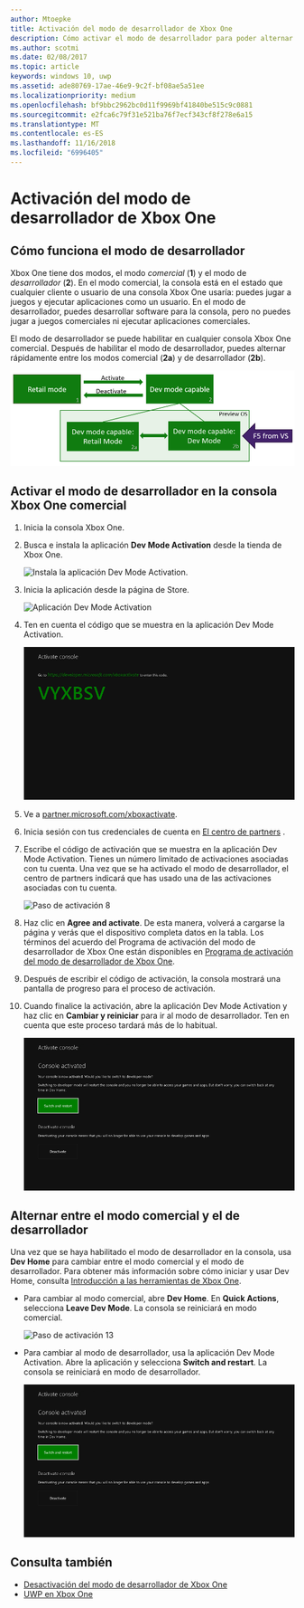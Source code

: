 ```yaml
---
author: Mtoepke
title: Activación del modo de desarrollador de Xbox One
description: Cómo activar el modo de desarrollador para poder alternar entre el modo comercial y el modo de desarrollador.
ms.author: scotmi
ms.date: 02/08/2017
ms.topic: article
keywords: windows 10, uwp
ms.assetid: ade80769-17ae-46e9-9c2f-bf08ae5a51ee
ms.localizationpriority: medium
ms.openlocfilehash: bf9bbc2962bc0d11f9969bf41840be515c9c0881
ms.sourcegitcommit: e2fca6c79f31e521ba76f7ecf343cf8f278e6a15
ms.translationtype: MT
ms.contentlocale: es-ES
ms.lasthandoff: 11/16/2018
ms.locfileid: "6996405"
---
```

# <a name="xbox-one-developer-mode-activation"></a>Activación del modo de desarrollador de Xbox One

## <a name="how-developer-mode-works"></a>Cómo funciona el modo de desarrollador
Xbox One tiene dos modos, el modo *comercial* (**1**) y el modo de *desarrollador* (**2**). En el modo comercial, la consola está en el estado que cualquier cliente o usuario de una consola Xbox One usaría: puedes jugar a juegos y ejecutar aplicaciones como un usuario. En el modo de desarrollador, puedes desarrollar software para la consola, pero no puedes jugar a juegos comerciales ni ejecutar aplicaciones comerciales.

El modo de desarrollador se puede habilitar en cualquier consola Xbox One comercial. Después de habilitar el modo de desarrollador, puedes alternar rápidamente entre los modos comercial (**2a**) y de desarrollador (**2b**).

![Modos de Xbox One](images/dev-mode-flow.png)

## <a name="activate-developer-mode-on-your-retail-xbox-one-console"></a>Activar el modo de desarrollador en la consola Xbox One comercial

1.  Inicia la consola Xbox One.

2.  Busca e instala la aplicación **Dev Mode Activation** desde la tienda de Xbox One.

    ![Instala la aplicación Dev Mode Activation.](images/devkit-activation-1.png)

3.  Inicia la aplicación desde la página de Store.

    ![Aplicación Dev Mode Activation](images/devkit-activation-2.png)

4.  Ten en cuenta el código que se muestra en la aplicación Dev Mode Activation.

    ![Paso de activación 5](images/activation-step-5.png)  
    
5.  Ve a [partner.microsoft.com/xboxactivate](https://partner.microsoft.com/xboxactivate).

6.  Inicia sesión con tus credenciales de cuenta en [El centro de partners](https://partner.microsoft.com/dashboard) .

7.  Escribe el código de activación que se muestra en la aplicación Dev Mode Activation. Tienes un número limitado de activaciones asociadas con tu cuenta. Una vez que se ha activado el modo de desarrollador, el centro de partners indicará que has usado una de las activaciones asociadas con tu cuenta.

    ![Paso de activación 8](images/activation-step-8-rs2.png)    
    
8.  Haz clic en **Agree and activate**. De esta manera, volverá a cargarse la página y verás que el dispositivo completa datos en la tabla. Los términos del acuerdo del Programa de activación del modo de desarrollador de Xbox One están disponibles en [Programa de activación del modo de desarrollador de Xbox One](http://go.microsoft.com/fwlink/p/?LinkId=760399).

9.  Después de escribir el código de activación, la consola mostrará una pantalla de progreso para el proceso de activación.  
    
10. Cuando finalice la activación, abre la aplicación Dev Mode Activation y haz clic en **Cambiar y reiniciar** para ir al modo de desarrollador. Ten en cuenta que este proceso tardará más de lo habitual.

    ![Paso de activación 12](images/activation-step-12.png)   

## <a name="switch-between-retail-and-developer-mode"></a>Alternar entre el modo comercial y el de desarrollador
Una vez que se haya habilitado el modo de desarrollador en la consola, usa **Dev Home** para cambiar entre el modo comercial y el modo de desarrollador. Para obtener más información sobre cómo iniciar y usar Dev Home, consulta [Introducción a las herramientas de Xbox One](introduction-to-xbox-tools.md).

* Para cambiar al modo comercial, abre **Dev Home**. En **Quick Actions**, selecciona **Leave Dev Mode**. La consola se reiniciará en modo comercial.    

  ![Paso de activación 13](images/activation-step-13-rs4.png)  
  
* Para cambiar al modo de desarrollador, usa la aplicación Dev Mode Activation. Abre la aplicación y selecciona **Switch and restart**. La consola se reiniciará en modo de desarrollador.  

  ![Paso de activación 14](images/activation-step-12.png)  

## <a name="see-also"></a>Consulta también
- [Desactivación del modo de desarrollador de Xbox One](devkit-deactivation.md)
- [UWP en Xbox One](index.md)
